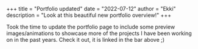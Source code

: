 +++
title = "Portfolio updated"
date = "2022-07-12"
author = "Ekki"
description = "Look at this beautiful new portfolio overview!"
+++

Took the time to update the portfolio page to include some preview images/animations to showcase more of the projects I have been working on in the past years.
Check it out, it is linked in the bar above ;)
